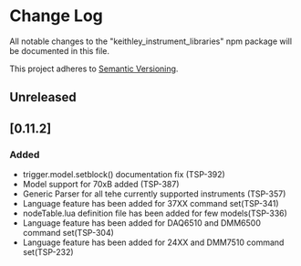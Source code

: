 # Change Log


All notable changes to the "keithley_instrument_libraries" npm package will be documented in this file.

This project adheres to [Semantic Versioning](https://semver.org/spec/v2.0.0.html).

<!--
Check [Keep a Changelog](http://keepachangelog.com/) for recommendations on how to structure this file.

    Added -- for new features.
    Changed -- for changes in existing functionality.
    Deprecated -- for soon-to-be removed features.
    Removed -- for now removed features.
    Fixed -- for any bug fixes.
    Security -- in case of vulnerabilities.
-->

## Unreleased



## [0.11.2]
### Added
- trigger.model.setblock() documentation fix (TSP-392)
- Model support for 70xB added (TSP-387)
- Generic Parser for all tehe currently supported instruments (TSP-357)
- Language feature has been added for 37XX command set(TSP-341)
- nodeTable.lua definition file has been added for few models(TSP-336)
- Language feature has been added for DAQ6510 and DMM6500 command set(TSP-304)
- Language feature has been added for 24XX and DMM7510 command set(TSP-232)
